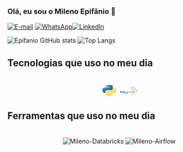 ### Olá, eu sou o Mileno Epifânio 👋

[![E-mail](https://img.shields.io/badge/Gmail-D14836?style=for-the-badge&logo=gmail&logoColor=white)](mileno.alexandre86@gmail.com)
[![WhatsApp](https://img.shields.io/badge/WhatsApp-25D366?style=for-the-badge&logo=whatsapp&logoColor=white)](https://api.whatsapp.com/send?phone=5584987650731)[![LinkedIn](https://img.shields.io/badge/LinkedIn-0077B5?style=for-the-badge&logo=linkedin&logoColor=white)](https://www.linkedin.com/in/milenoalexandre/)

![Epifanio GitHub stats](https://github-readme-stats.vercel.app/api?username=milenoepifanio&show_icons=true&theme=dark)
![Top Langs](https://github-readme-stats.vercel.app/api/top-langs/?username=milenoepifanio&hide_progress=true)

## Tecnologias que uso no meu dia

<div align="center" style="display: inline_block"><br>
  <img align="center" alt="Mileno-Python" height="30" width="40" src="https://raw.githubusercontent.com/devicons/devicon/master/icons/python/python-original.svg">
  <img align="center" alt="Mileno-mysql" height="30" width="40" src="https://raw.githubusercontent.com/devicons/devicon/2ae2a900d2f041da66e950e4d48052658d850630/icons/mysql/mysql-original-wordmark.svg">
</div>

## Ferramentas que uso no meu dia
<div align="center" style="display: inline_block"><br>
  <img align="center" alt="Mileno-Databricks" height="30" width="40" src="https://img.shields.io/badge/Databricks-FF3621?style=for-the-badge&logo=Databricks&logoColor=white">
    <img align="center" alt="Mileno-Airflow" height="30" width="40" src="https://img.shields.io/badge/Airflow-017CEE?style=for-the-badge&logo=Apache%20Airflow&logoColor=white">
</div>

<!--
**milenoepifanio/milenoepifanio** is a ✨ _special_ ✨ repository because its `README.md` (this file) appears on your GitHub profile.

Here are some ideas to get you started:

- 🔭 I’m currently working on ...
- 🌱 I’m currently learning ...
- 👯 I’m looking to collaborate on ...
- 🤔 I’m looking for help with ...
- 💬 Ask me about ...
- 📫 How to reach me: ...
- 😄 Pronouns: ...
- ⚡ Fun fact: ...
-->
